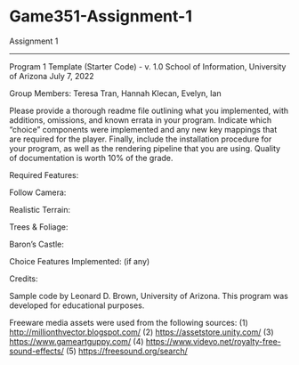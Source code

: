 # Game351-Assignment-1
Assignment 1
______________________________________________________
Program 1 Template (Starter Code) - v. 1.0
School of Information, University of Arizona 
July 7, 2022

Group Members: Teresa Tran, Hannah Klecan, Evelyn, Ian

Please provide a thorough readme file outlining what you implemented, with additions, omissions, and known errata in your program. Indicate which “choice” components were implemented and any new key mappings that are required for the player. Finally, include the installation procedure for your program, as well as the rendering pipeline that you are using. Quality of documentation is worth 10% of the grade.

Required Features:

Follow Camera:

Realistic Terrain:

Trees & Foliage:

Baron’s Castle:

Choice Features Implemented: (if any)

Credits:
 
Sample code by Leonard D. Brown, University of Arizona.
This program was developed for educational purposes.

Freeware media assets were used from the following sources:
(1) http://millionthvector.blogspot.com/
(2) https://assetstore.unity.com/
(3) https://www.gameartguppy.com/
(4) https://www.videvo.net/royalty-free-sound-effects/
(5) https://freesound.org/search/
